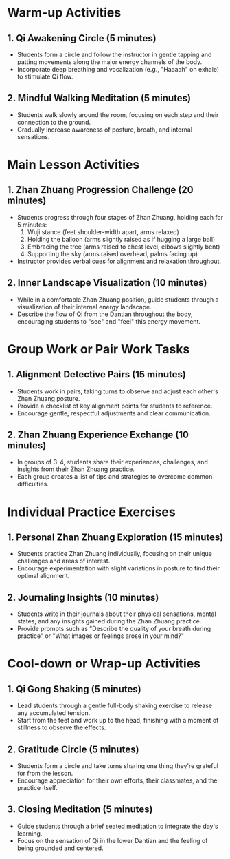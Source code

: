 # Warm-up Activities

## 1. Qi Awakening Circle (5 minutes)
- Students form a circle and follow the instructor in gentle tapping and patting movements along the major energy channels of the body.
- Incorporate deep breathing and vocalization (e.g., "Haaaah" on exhale) to stimulate Qi flow.

## 2. Mindful Walking Meditation (5 minutes)
- Students walk slowly around the room, focusing on each step and their connection to the ground.
- Gradually increase awareness of posture, breath, and internal sensations.

# Main Lesson Activities

## 1. Zhan Zhuang Progression Challenge (20 minutes)
- Students progress through four stages of Zhan Zhuang, holding each for 5 minutes:
  1. Wuji stance (feet shoulder-width apart, arms relaxed)
  2. Holding the balloon (arms slightly raised as if hugging a large ball)
  3. Embracing the tree (arms raised to chest level, elbows slightly bent)
  4. Supporting the sky (arms raised overhead, palms facing up)
- Instructor provides verbal cues for alignment and relaxation throughout.

## 2. Inner Landscape Visualization (10 minutes)
- While in a comfortable Zhan Zhuang position, guide students through a visualization of their internal energy landscape.
- Describe the flow of Qi from the Dantian throughout the body, encouraging students to "see" and "feel" this energy movement.

# Group Work or Pair Work Tasks

## 1. Alignment Detective Pairs (15 minutes)
- Students work in pairs, taking turns to observe and adjust each other's Zhan Zhuang posture.
- Provide a checklist of key alignment points for students to reference.
- Encourage gentle, respectful adjustments and clear communication.

## 2. Zhan Zhuang Experience Exchange (10 minutes)
- In groups of 3-4, students share their experiences, challenges, and insights from their Zhan Zhuang practice.
- Each group creates a list of tips and strategies to overcome common difficulties.

# Individual Practice Exercises

## 1. Personal Zhan Zhuang Exploration (15 minutes)
- Students practice Zhan Zhuang individually, focusing on their unique challenges and areas of interest.
- Encourage experimentation with slight variations in posture to find their optimal alignment.

## 2. Journaling Insights (10 minutes)
- Students write in their journals about their physical sensations, mental states, and any insights gained during the Zhan Zhuang practice.
- Provide prompts such as "Describe the quality of your breath during practice" or "What images or feelings arose in your mind?"

# Cool-down or Wrap-up Activities

## 1. Qi Gong Shaking (5 minutes)
- Lead students through a gentle full-body shaking exercise to release any accumulated tension.
- Start from the feet and work up to the head, finishing with a moment of stillness to observe the effects.

## 2. Gratitude Circle (5 minutes)
- Students form a circle and take turns sharing one thing they're grateful for from the lesson.
- Encourage appreciation for their own efforts, their classmates, and the practice itself.

## 3. Closing Meditation (5 minutes)
- Guide students through a brief seated meditation to integrate the day's learning.
- Focus on the sensation of Qi in the lower Dantian and the feeling of being grounded and centered.